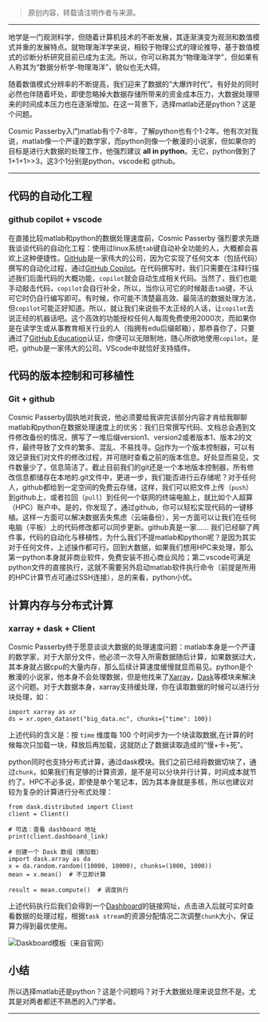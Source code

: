 
>原创内容，转载请注明作者与来源。

---

地学是一门观测科学，但随着计算机技术的不断发展，其逐渐演变为观测和数值模式并重的发展特点。就物理海洋学来说，相较于物理公式的理论推导，基于数值模式的诊断分析研究目前已成为主流。所以，你可以称其为“物理海洋学”，但如果有人称其为“数据分析学-物理海洋”，貌似也无大碍。

随着数值模式分辨率的不断提高，我们迎来了数据的“大爆炸时代”。有好处的同时必然也伴随着坏处，即使忽略掉大数据存储所带来的资金成本压力，大数据处理带来的时间成本压力也在逐渐增加。在这一背景下，选择matlab还是python？这是个问题。

Cosmic Passerby入门matlab有个7-8年，了解python也有个1-2年。他有次对我说，matlab像一个严谨的数学家，而python则像一个散漫的小说家，但如果你的目标是进行大数据的处理工作，他强烈建议 **all in python**。无它，python做到了1+1+1>>3，这3个1分别是python，vscode和 github。

---

## 代码的自动化工程
### github copilot + vscode
在直接比较matlab和python的数据处理速度前，Cosmic Passerby 强烈要求先跟我谈谈代码的自动化工程：使用过linux系统`tab`键自动补全功能的人，大概都会喜欢上这种便捷性。[GitHub](https://github.com/ "GitHub")是一家伟大的公司，因为它实现了任何文本（包括代码）撰写的自动化过程，通过[GitHub Copilot](https://github.com/features/copilot "github copilot")。在代码撰写时，我们只需要在注释行描述我们后面代码的大概功能，`copilot`就会自动生成相关代码。当然了，我们也能手动敲击代码，`copilot`会自行补全，所以，当你认可它的时候敲击`tab`键，不认可它时仍自行编写即可。有时候，你可能不清楚最高效、最简洁的数据处理方法，但`copilot`可能正好知道。所以，就让我们来说些不太正经的人话，让`copilot`去说正经的机器话吧。这个高效的功能授权任何人每周免费使用2000次，而如果你是在读学生或从事教育相关行业的人（指拥有edu后缀邮箱），那恭喜你了，只要通过了[GitHub Education](https://github.com/education "GitHub Education")认证，你便可以无限制地，随心所欲地使用`copilot`。是吧，github是一家伟大的公司。VScode中就恰好支持插件。

## 代码的版本控制和可移植性
### Git + github
Cosmic Passerby固执地对我说，他必须要给我讲完该部分内容才肯给我聊聊matlab和python在数据处理速度上的优劣：我们日常撰写代码、文档总会遇到文件修改备份的情况，撰写了一堆后缀version1、version2或者版本1、版本2的文件，最终导致了文件的繁多、混乱、不易找寻。[Git](https://git-scm.com/ "Git")作为一个版本控制器，可以有效记录我们对文件的修改过程，并可随时查看之前的版本信息。好处显而易见，文件数量少了，信息简洁了。截止目前我们的git还是一个本地版本控制器，所有修改信息都储存在本地的.git文件中，更进一步，我们能否进行云存储呢？对于任何人，github都给到一定空间的免费云存储，这样，我们可以把文件上传（`push`）到github上，或者拉回（`pull`）到任何一个联网的终端电脑上，就比如个人超算（HPC）账户中。是的，你发现了，通过github，你可以轻松实现代码的一键移植[](https://git-scm.com/docs/git-push "")。这样一方面可以解决数据丢失焦虑（云端备份），另一方面可以让我们在任何电脑（平板）上的代码修改都可以同步更新。github真是一家……
我们已经聊了两件事，代码的自动化与移植性，为什么我们不提matlab和python呢？是因为其实对于任何文件，上述操作都可行。回到大数据，如果我们想用HPC来处理，那么第一python本身就非商业软件，免费安装不担心商业风险；第二vscode可满足python文件的直接执行，这就不需要另外启动matlab软件执行命令（前提是所用的HPC计算节点可通过SSH连接），总的来看，python小优。

## 计算内存与分布式计算
### xarray + dask + Client
Cosmic Passerby终于愿意谈谈大数据的处理速度问题：matlab本身是一个严谨的数学家，对于大部分文件，他必须一次导入所需数据随后计算，如果数据过大，其本身就占据cpu的大量内存，那么后续计算速度缓慢就显而易见。python是个散漫的小说家，他本身不会处理数据，但是他找来了[Xarray](https://docs.xarray.dev/en/stable/index.html "Xarray")，[Dask](https://docs.dask.org/en/stable/index.html "Dask")等模块来解决这个问题。对于大数据本身，xarray支持缓处理，你在读取数据的时候可以进行分块处理，如：
```
import xarray as xr
ds = xr.open_dataset("big_data.nc", chunks={"time": 100})

```
上述代码的含义是：按 `time` 维度每 100 个时间步为一个块读取数据,在计算的时候每次只加载一块，释放后再加载，这就防止了数据读取造成的“慢+卡+死”。

python同时也支持分布式计算，通过dask模块。我们之前已经将数据切块了，通过`chunk`，如果我们有足够的计算资源，是不是可以分块并行计算，时间成本就节约了。HPC不必多说，即使是单个笔记本，因为其本身就是多核，所以也建议对较为复杂的计算进行分布式处理：
```
from dask.distributed import Client
client = Client()

# 可选：查看 dashboard 地址
print(client.dashboard_link)

# 创建一个 Dask 数组（懒加载）
import dask.array as da
x = da.random.random((10000, 10000), chunks=(1000, 1000))
mean = x.mean()  # 不立即计算

result = mean.compute()  # 调度执行
```

上述代码执行后我们会得到一个[Dashboard](https://docs.dask.org.cn/en/stable/dashboard.html "daskboard")的链接网址，点击进入后就可实时查看数据的处理过程，根据`task stream`的资源分配情况二次调整`chunk`大小，保证算力得到最优使用。

![Daskboard模板（来自官网）](https://docs.dask.org.cn/en/stable/_images/dashboard_status.png)

## 小结
所以选择matlab还是python？这是个问题吗？对于大数据处理来说显然不是。尤其是对两者都还不熟悉的入门学者。

---